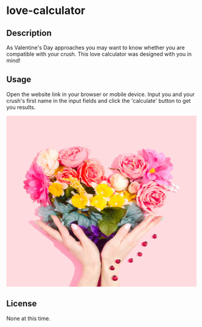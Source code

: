 # love-calculator

## Description
As Valentine's Day approaches you may want to know whether you are compatible with your crush. This love calculator was designed with you in mind!

## Usage
Open the website link in your browser or mobile device. Input you and your crush's first name in the input fields and click the 'calculate' button to get you results.

<img src= "./assets/images/pic-1.jpg" style="width:500px; height: 450px">

## License
None at this time.